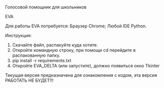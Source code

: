 Голосовой помощник для школьников

EVA

Для работы EVA потребуется: Браузер Chrome; Любой IDE Python.

Инструкция:

1. Скачайте файл, распакуйте куда хотите.
2. Откройте командную строку, при помощи cd перейдите в распакованную папку.
3. pip install -r requirements.txt
4. Откройте EVA_DELTA (или запустите), должно появиться окно Tkinter

Текущая версия предназначена для ознакомления с кодом, эта версия РАБОТАТЬ НЕ БУДЕТ!!!

